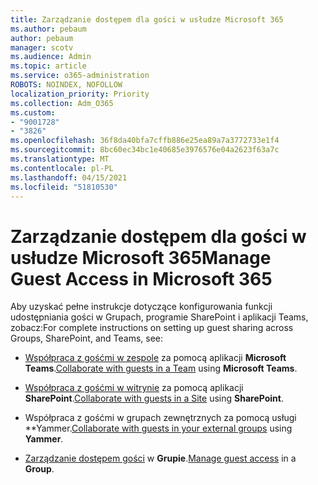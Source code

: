 ```yaml
---
title: Zarządzanie dostępem dla gości w usłudze Microsoft 365
ms.author: pebaum
author: pebaum
manager: scotv
ms.audience: Admin
ms.topic: article
ms.service: o365-administration
ROBOTS: NOINDEX, NOFOLLOW
localization_priority: Priority
ms.collection: Adm_O365
ms.custom:
- "9001728"
- "3826"
ms.openlocfilehash: 36f8da40bfa7cffb886e25ea89a7a3772733e1f4
ms.sourcegitcommit: 8bc60ec34bc1e40685e3976576e04a2623f63a7c
ms.translationtype: MT
ms.contentlocale: pl-PL
ms.lasthandoff: 04/15/2021
ms.locfileid: "51810530"
---
```

# <a name="manage-guest-access-in-microsoft-365"></a><span data-ttu-id="8b748-102">Zarządzanie dostępem dla gości w usłudze Microsoft 365</span><span class="sxs-lookup"><span data-stu-id="8b748-102">Manage Guest Access in Microsoft 365</span></span>

<span data-ttu-id="8b748-103">Aby uzyskać pełne instrukcje dotyczące konfigurowania funkcji udostępniania gości w Grupach, programie SharePoint i aplikacji Teams, zobacz:</span><span class="sxs-lookup"><span data-stu-id="8b748-103">For complete instructions on setting up guest sharing across Groups, SharePoint, and Teams, see:</span></span> 

- <span data-ttu-id="8b748-104">[Współpraca z gośćmi w zespole](https://docs.microsoft.com/microsoft-365/solutions/collaborate-as-team?view=o365-worldwide) za pomocą aplikacji **Microsoft Teams**.</span><span class="sxs-lookup"><span data-stu-id="8b748-104">[Collaborate with guests in a Team](https://docs.microsoft.com/microsoft-365/solutions/collaborate-as-team?view=o365-worldwide) using **Microsoft Teams**.</span></span> 

- <span data-ttu-id="8b748-105">[Współpraca z gośćmi w witrynie](https://docs.microsoft.com/microsoft-365/solutions/collaborate-in-site?view=o365-worldwide) za pomocą aplikacji **SharePoint**.</span><span class="sxs-lookup"><span data-stu-id="8b748-105">[Collaborate with guests in a Site](https://docs.microsoft.com/microsoft-365/solutions/collaborate-in-site?view=o365-worldwide) using **SharePoint**.</span></span> 

- <span data-ttu-id="8b748-106">Współpraca z gośćmi w grupach zewnętrznych za pomocą usługi \*\*Yammer.</span><span class="sxs-lookup"><span data-stu-id="8b748-106">[Collaborate with guests in your external groups](https://docs.microsoft.com/yammer/work-with-external-users/create-and-manage-external-groups?redirectSourcePath=%252farticle%252f9ccd15ce-0efc-4dc1-81bc-4a424ab6f92a.aspx) using **Yammer**.</span></span> 

- <span data-ttu-id="8b748-107">[Zarządzanie dostępem gości](https://docs.microsoft.com/microsoft-365/admin/create-groups/manage-guest-access-in-groups?view=o365-worldwide) w **Grupie**.</span><span class="sxs-lookup"><span data-stu-id="8b748-107">[Manage guest access](https://docs.microsoft.com/microsoft-365/admin/create-groups/manage-guest-access-in-groups?view=o365-worldwide) in a **Group**.</span></span>
